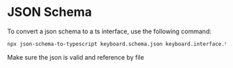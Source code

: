 # JSON Schema

To convert a json schema to a ts interface, use the following command:

```bash
npx json-schema-to-typescript keyboard.schema.json keyboard.interface.ts
```

Make sure the json is valid and reference by file
